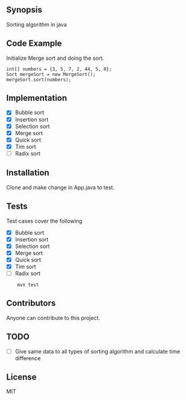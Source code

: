 ## Synopsis

Sorting algorithm in java

## Code Example

Initialize Merge sort and doing the sort.

    int[] numbers = {3, 5, 7, 2, 44, 5, 0};
    Sort mergeSort = new MergeSort();
    mergeSort.sort(numbers);

## Implementation

 - [x] Bubble sort
 - [x] Insertion sort
 - [x] Selection sort
 - [x] Merge sort
 - [x] Quick sort
 - [x] Tim sort
 - [ ] Radix sort

## Installation

Clone and make change in App.java to test.

## Tests
Test cases cover the following

 - [x] Bubble sort
 - [x] Insertion sort
 - [x] Selection sort
 - [x] Merge sort
 - [x] Quick sort
 - [x] Tim sort
 - [ ] Radix sort

~~~
    mvn test
~~~
## Contributors

Anyone can contribute to this project.

## TODO

- [ ] Give same data to all types of sorting algorithm and calculate time difference

## License

MIT

